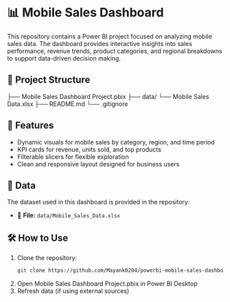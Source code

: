 # 📊 Mobile Sales Dashboard

This repository contains a Power BI project focused on analyzing mobile sales data. The dashboard provides interactive insights into sales performance, revenue trends, product categories, and regional breakdowns to support data-driven decision making.

## 📁 Project Structure

├── Mobile Sales Dashboard Project.pbix
├── data/
  └── Mobile Sales Data.xlsx
├── README.md
└── .gitignore

## 🚀 Features

- Dynamic visuals for mobile sales by category, region, and time period
- KPI cards for revenue, units sold, and top products
- Filterable slicers for flexible exploration
- Clean and responsive layout designed for business users

## 📂 Data

The dataset used in this dashboard is provided in the repository:

- 📄 **File:** `data/Mobile_Sales_Data.xlsx`

## 🛠️ How to Use

1. Clone the repository:
   ```bash
   git clone https://github.com/Mayank0204/powerbi-mobile-sales-dashboard.git
2. Open Mobile Sales Dashboard Project.pbix in Power BI Desktop
3. Refresh data (if using external sources)
